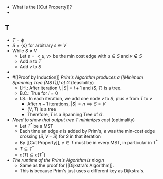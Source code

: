 - What is the [[Cut Property]]?
-
## T
- $T = \phi$
- $S = \{s\}$ for arbitrary $s \in V$
- While $S \ne V$
	- Let $e = <u,v>$ be the min cost edge with $u \in S$ and $v \notin S$
	- Add $e$ to $T$
	- Add $v$ to $S$
-
- #[[Proof by Induction]] _Prim's Algorithm produces a [[Minimum Spanning Tree (MST)]] of G_ (feasibility)
	- I.H.: After iteration $i$, $|S| = i+1$ and $(S,T)$ is a tree.
	- B.C.: True for $i = 0$
	- I.S.: In each iteration, we add one node $v$ to $S$, plus $e$ from $T$ to $v$
		- After $n-1$ iterations, $|S| = n \implies S = V$
		- $(V,T)$ is a tree
		- Therefore, $T$ is a Spanning Tree of $G$.
- _Need to show that output tree T minimizes cost_ (optimality)
	- Let $T^*$ be a MST
	- Each time an edge $e$ is added by Prim's, $e$ was the min-cost edge crossing $(S, V-S)$ for $S$ in that iteration
	- By [[Cut Property]], $e \in T$ must be in every MST, in particular in $T^*$
	- $T \subseteq T^*$
	- $c(T) \subseteq c(T^*)$
- _The runtime of the Prim's Algorithm is_ $n\log n$
	- Same as the proof for [[Dijkstra's Algorithm]].
	- This is because Prim's  just uses a different key as Dijkstra's.